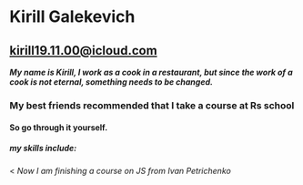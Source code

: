 # Kirill Galekevich
## kirill19.11.00@icloud.com
*__My name is Kirill, I work as a cook in a restaurant, but since the work of a cook is not eternal, something needs to be changed.__*
### My best friends recommended that I take a course at **Rs school**
#### So go through it yourself.
##### **my skills include:**
< _Now I am finishing a course on JS from Ivan Petrichenko_